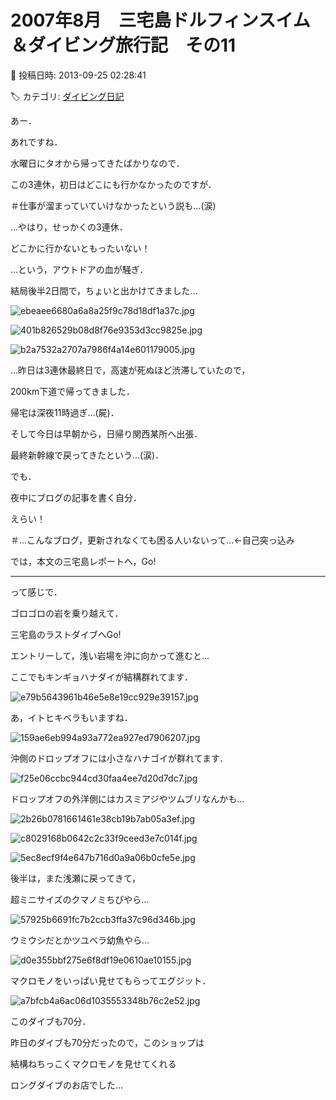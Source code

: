 # 2007年8月　三宅島ドルフィンスイム＆ダイビング旅行記　その11

📅 投稿日時: 2013-09-25 02:28:41

🏷️ カテゴリ: [ダイビング日記](ce3a7a8d424d112fce83ee85c81a0e344.md)

あー．


あれですね．


水曜日にタオから帰ってきたばかりなので．


この3連休，初日はどこにも行かなかったのですが．


＃仕事が溜まっていていけなかったという説も…(涙)





…やはり，せっかくの3連休．


どこかに行かないともったいない！


…という，アウトドアの血が騒ぎ．


結局後半2日間で，ちょいと出かけてきました…




![ebeaee6680a6a8a25f9c78d18df1a37c.jpg](images/ebeaee6680a6a8a25f9c78d18df1a37c.jpg)









![401b826529b08d8f76e9353d3cc9825e.jpg](images/401b826529b08d8f76e9353d3cc9825e.jpg)









![b2a7532a2707a7986f4a14e601179005.jpg](images/b2a7532a2707a7986f4a14e601179005.jpg)




…昨日は3連休最終日で，高速が死ぬほど渋滞していたので，


200km下道で帰ってきました．


帰宅は深夜11時過ぎ…(屍)．





そして今日は早朝から，日帰り関西某所へ出張．


最終新幹線で戻ってきたという…(涙)．





でも．


夜中にブログの記事を書く自分．


えらい！


＃…こんなブログ，更新されなくても困る人いないって…←自己突っ込み





では，本文の三宅島レポートへ，Go!


-----


って感じで．


ゴロゴロの岩を乗り越えて．


三宅島のラストダイブへGo!





エントリーして，浅い岩場を沖に向かって進むと…


ここでもキンギョハナダイが結構群れてます．




![e79b5643961b46e5e8e19cc929e39157.jpg](images/e79b5643961b46e5e8e19cc929e39157.jpg)




あ，イトヒキベラもいますね．




![159ae6eb994a93a772ea927ed7906207.jpg](images/159ae6eb994a93a772ea927ed7906207.jpg)




沖側のドロップオフには小さなハナゴイが群れてます．




![f25e06ccbc944cd30faa4ee7d20d7dc7.jpg](images/f25e06ccbc944cd30faa4ee7d20d7dc7.jpg)




ドロップオフの外洋側にはカスミアジやツムブリなんかも…




![2b26b0781661461e38cb19b7ab05a3ef.jpg](images/2b26b0781661461e38cb19b7ab05a3ef.jpg)









![c8029168b0642c2c33f9ceed3e7c014f.jpg](images/c8029168b0642c2c33f9ceed3e7c014f.jpg)









![5ec8ecf9f4e647b716d0a9a06b0cfe5e.jpg](images/5ec8ecf9f4e647b716d0a9a06b0cfe5e.jpg)







後半は，また浅瀬に戻ってきて，


超ミニサイズのクマノミちびやら…




![57925b6691fc7b2ccb3ffa37c96d346b.jpg](images/57925b6691fc7b2ccb3ffa37c96d346b.jpg)




ウミウシだとかツユベラ幼魚やら…




![d0e355bbf275e6f8df19e0610ae10155.jpg](images/d0e355bbf275e6f8df19e0610ae10155.jpg)




マクロモノをいっぱい見せてもらってエグジット．




![a7bfcb4a6ac06d1035553348b76c2e52.jpg](images/a7bfcb4a6ac06d1035553348b76c2e52.jpg)







このダイブも70分．


昨日のダイブも70分だったので，このショップは


結構ねちっこくマクロモノを見せてくれる


ロングダイブのお店でした…
